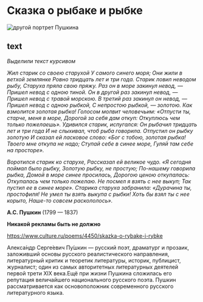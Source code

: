 # **Сказка о рыбаке и рыбке**
![другой портрет Пушкина](Pushkin2.jpg)

## text

*Выделили текст курсивом*

*Жил старик со своею старухой
У самого синего моря;
Они жили в ветхой землянке
Ровно тридцать лет и три года.
Старик ловил неводом рыбу,
Старуха пряла свою пряжу.
Раз он в море закинул невод, —
Пришел невод с одною тиной.
Он в другой раз закинул невод, —
Пришел невод с травой морскою.
В третий раз закинул он невод, —
Пришел невод с одною рыбкой,
С непростою рыбкой, — золотою.
Как взмолится золотая рыбка!
Голосом молвит человечьим:
«Отпусти ты, старче, меня в море,
Дорогой за себя дам откуп:
Откуплюсь чем только пожелаешь».
Удивился старик, испугался:
Он рыбачил тридцать лет и три года
И не слыхивал, чтоб рыба говорила.
Отпустил он рыбку золотую
И сказал ей ласковое слово:
«Бог с тобою, золотая рыбка!
Твоего мне откупа не надо;
Ступай себе в синее море,
Гуляй там себе на просторе».*

*Воротился старик ко старухе,
Рассказал ей великое чудо.
«Я сегодня поймал было рыбку,
Золотую рыбку, не простую;
По-нашему говорила рыбка,
Домой в море синее просилась,
Дорогою ценою откупалась:
Откупалась чем только пожелаю.
Не посмел я взять с нее выкуп;
Так пустил ее в синее море».
Старика старуха забранила:
«Дурачина ты, простофиля!
Не умел ты взять выкупа с рыбки!
Хоть бы взял ты с нее корыто,
Наше-то совсем раскололось».*

**А.С. Пушкин** (1799 — 1837)

__Никакой рекламы быть не должно__

https://www.culture.ru/poems/4450/skazka-o-rybake-i-rybke

Алекса́ндр Серге́евич Пу́шкин  — русский поэт, драматург и прозаик, заложивший основы русского реалистического направления, литературный критик и теоретик литературы, историк, публицист, журналист; один из самых авторитетных литературных деятелей первой трети XIX века.Ещё при жизни Пушкина сложилась его репутация величайшего национального русского поэта. Пушкин рассматривается как основоположник современного русского литературного языка.